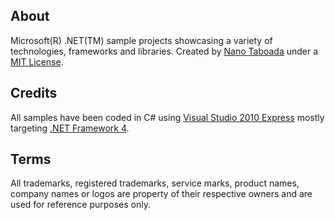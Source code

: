 About
-----
Microsoft(R) .NET(TM) sample projects showcasing a variety of technologies, frameworks and libraries. Created by [Nano Taboada](http://openid.nanotaboada.com.ar) under a [MIT License](http://opensource.org/licenses/mit-license.php).

Credits
-------
All samples have been coded in C# using [Visual Studio 2010 Express](http://www.microsoft.com/visualstudio/en-us/products/2010-editions/express-iso) mostly targeting [.NET Framework 4](http://www.microsoft.com/net/).

Terms
-----
All trademarks, registered trademarks, service marks, product names, company names or logos are property of their respective owners and are used for reference purposes only.
